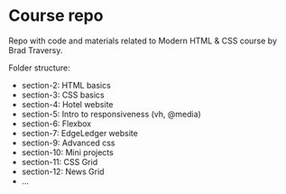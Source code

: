 # Course repo

Repo with code and materials related to Modern HTML & CSS course by Brad Traversy.

Folder structure:

- section-2: HTML basics
- section-3: CSS basics
- section-4: Hotel website
- section-5: Intro to responsiveness (vh, @media)
- section-6: Flexbox
- section-7: EdgeLedger website
- section-9: Advanced css
- section-10: Mini projects
- section-11: CSS Grid
- section-12: News Grid
- ...
